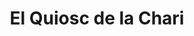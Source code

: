 ---
title: "El Quiosc de la Chari"
url: /santa-coloma-de-cervello/el-quiosc-de-la-chari/
shop: quiosco
---